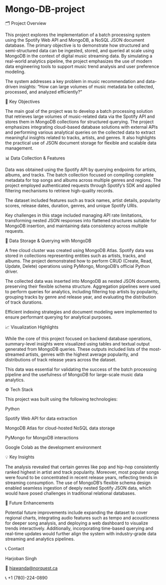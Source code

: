 # Mongo-DB-project

🗂️ Project Overview

This project explores the implementation of a batch processing system using the Spotify Web API and MongoDB, a NoSQL JSON document database. The primary objective is to demonstrate how structured and semi-structured data can be ingested, stored, and queried at scale using MongoDB in the context of digital music streaming data. By simulating a real-world analytics pipeline, the project emphasizes the use of modern data engineering tools to support music trend analysis and user preference modeling.

The system addresses a key problem in music recommendation and data-driven insights: “How can large volumes of music metadata be collected, processed, and analyzed efficiently?”

🎯 Key Objectives

The main goal of the project was to develop a batch processing solution that retrieves large volumes of music-related data via the Spotify API and stores them in MongoDB collections for structured querying. The project emphasizes integrating cloud-based database solutions with external APIs and performing various analytical queries on the collected data to extract meaningful insights related to tracks, artists, and genres. It also highlights the practical use of JSON document storage for flexible and scalable data management.

📊 Data Collection & Features

Data was obtained using the Spotify API by querying endpoints for artists, albums, and tracks. The batch collection focused on compiling complete metadata for top songs and albums across multiple genres and regions. The project employed authenticated requests through Spotify’s SDK and applied filtering mechanisms to retrieve high-quality records.

The dataset included features such as track names, artist details, popularity scores, release dates, duration, genres, and unique Spotify URIs.

Key challenges in this stage included managing API rate limitations, transforming nested JSON responses into flattened structures suitable for MongoDB insertion, and maintaining data consistency across multiple requests.

🧠 Data Storage & Querying with MongoDB

A free cloud cluster was created using MongoDB Atlas. Spotify data was stored in collections representing entities such as artists, tracks, and albums. The project demonstrated how to perform CRUD (Create, Read, Update, Delete) operations using PyMongo, MongoDB’s official Python driver.

The collected data was inserted into MongoDB as nested JSON documents, preserving their flexible schema structure. Aggregation pipelines were used to perform queries for analytics, including filtering top artists by popularity, grouping tracks by genre and release year, and evaluating the distribution of track durations.

Efficient indexing strategies and document modeling were implemented to ensure performant querying for analytical purposes.

📈 Visualization Highlights

While the core of this project focused on backend database operations, summary-level insights were visualized using tables and textual output generated from MongoDB queries. These outputs included lists of the most-streamed artists, genres with the highest average popularity, and distributions of track release years across the dataset.

This data was essential for validating the success of the batch processing pipeline and the usefulness of MongoDB for large-scale music data analytics.

⚙️ Tech Stack

This project was built using the following technologies:

Python

Spotify Web API for data extraction

MongoDB Atlas for cloud-hosted NoSQL data storage

PyMongo for MongoDB interactions

Google Colab as the development environment

💡 Key Insights

The analysis revealed that certain genres like pop and hip-hop consistently ranked highest in artist and track popularity. Moreover, most popular songs were found to be concentrated in recent release years, reflecting trends in streaming consumption. The use of MongoDB’s flexible schema design enabled seamless ingestion of deeply nested Spotify JSON data, which would have posed challenges in traditional relational databases.

🔮 Future Enhancements

Potential future improvements include expanding the dataset to cover regional charts, integrating audio features such as tempo and acousticness for deeper song analysis, and deploying a web dashboard to visualize trends interactively. Additionally, incorporating time-based querying and real-time updates would further align the system with industry-grade data streaming and analytics pipelines.

📞 Contact

Harjoban Singh 

📧 hjawanda@norquest.ca

📞 +1 (780)-224-0890
